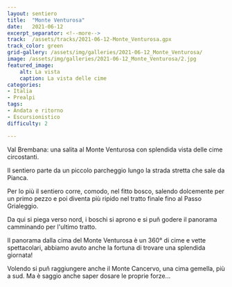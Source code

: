 ```yaml
---
layout: sentiero
title:  "Monte Venturosa"
date:   2021-06-12
excerpt_separator: <!--more-->
track:  /assets/tracks/2021-06-12-Monte_Venturosa.gpx
track_color: green
grid-gallery: /assets/img/galleries/2021-06-12_Monte_Venturosa/
image: /assets/img/galleries/2021-06-12_Monte_Venturosa/2.jpg
featured_image:
    alt: La vista
    caption: La vista delle cime
categories:
- Italia
- Prealpi
tags:
- Andata e ritorno
- Escursionistico
difficulty: 2

---
```


Val Brembana: una salita al Monte Venturosa con splendida vista delle cime circostanti.
<!--more-->

Il sentiero parte da un piccolo parcheggio lungo la strada stretta che sale da Pianca. 

Per lo più il sentiero corre, comodo, nel fitto bosco, salendo dolcemente per un primo pezzo e poi diventa più ripido nel tratto finale fino al Passo Grialeggio. 

Da qui si piega verso nord, i boschi si aprono e si puň godere il panorama camminando per l'ultimo tratto. 

Il panorama dalla cima del Monte Venturosa è un 360° di cime e vette spettacolari, abbiamo avuto anche la fortuna di trovare una splendida giornata!

Volendo si puň raggiungere anche il Monte Cancervo, una cima gemella, più a sud. Ma è saggio anche saper dosare le proprie forze...
